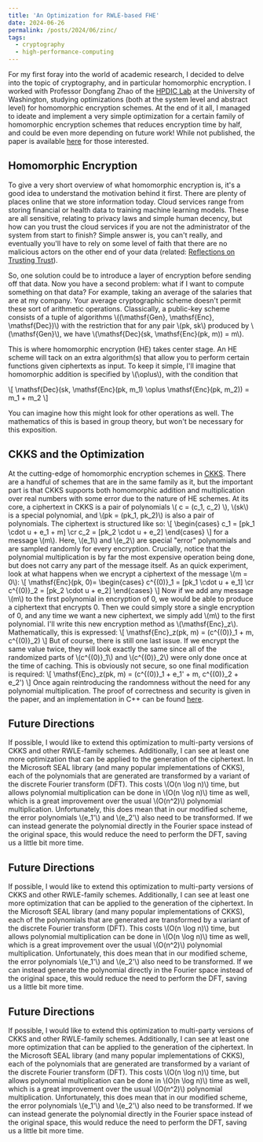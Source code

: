 ```yaml
---
title: 'An Optimization for RWLE-based FHE'
date: 2024-06-26
permalink: /posts/2024/06/zinc/
tags:
  - cryptography
  - high-performance-computing
---
```


For my first foray into the world of academic research, I decided to delve into the topic of cryptography, and in particular homomorphic encryption. I worked with Professor Dongfang Zhao of the [HPDIC Lab](https://hpdic.github.io/) at the University of Washington, studying optimizations (both at the system level and abstract level) for homomorphic encryption schemes. At the end of it all, I managed to ideate and implement a very simple optimization for a certain family of homomorphic encryption schemes that reduces encryption time by half, and could be even more depending on future work! While not published, the paper is available [here](https://arxiv.org/abs/2408.07304) for those interested.

## Homomorphic Encryption

To give a very short overview of what homomorphic encryption is, it's a good idea to understand the motivation behind it first. There are plenty of places online that we store information today. Cloud services range from storing financial or health data to training machine learning models. These are all sensitive, relating to privacy laws and simple human decency, but how can you trust the cloud services if you are not the administrator of the system from start to finish? Simple answer is, you can't really, and eventually you'll have to rely on some level of faith that there are no malicious actors on the other end of your data (related: [Reflections on Trusting Trust](https://www.cs.cmu.edu/~rdriley/487/papers/Thompson_1984_ReflectionsonTrustingTrust.pdf)). 

So, one solution could be to introduce a layer of encryption before sending off that data. Now you have a second problem: what if I want to compute something on that data? For example, taking an average of the salaries that are at my company. Your average cryptographic scheme doesn't permit these sort of arithmetic operations. Classically, a public-key scheme consists of a tuple of algorithms \\((\mathsf{Gen}, \mathsf{Enc}, \mathsf{Dec})\\) with the restriction that for any pair \\(pk, sk\\) produced by \\(\mathsf{Gen}\\), we have \\(\mathsf{Dec}(sk, \mathsf{Enc}(pk, m)) = m\\).

This is where homomorphic encryption (HE) takes center stage. An HE scheme will tack on an extra algorithm(s) that allow you to perform certain functions given ciphertexts as input. To keep it simple, I'll imagine that homomorphic addition is specified by \\(\oplus\\), with the condition that 

\\[ \mathsf{Dec}(sk, \mathsf{Enc}(pk, m_1) \oplus \mathsf{Enc}(pk, m_2)) = m_1 + m_2 \\]

You can imagine how this might look for other operations as well. The mathematics of this is based in group theory, but won't be necessary for this exposition.

## CKKS and the Optimization

At the cutting-edge of homomorphic encryption schemes in [CKKS](https://eprint.iacr.org/2016/421.pdf). There are a handful of schemes that are in the same family as it, but the important part is that CKKS supports both homomorphic addition and multiplication over real numbers with some error due to the nature of HE schemes. At its core, a ciphertext in CKKS is a pair of polynomials \\( c = (c_1, c_2) \\), \\(sk\\) is a special polynomial, and \\(pk = (pk_1, pk_2)\\) is also a pair of polynomials. The ciphertext is structured like so:
\\[
\begin{cases}
    c_1 = [pk_1 \cdot u + e_1 + m] \cr
    c_2 = [pk_2 \cdot u + e_2]
\end{cases}
\\]
for a message \\(m\\). Here, \\(e_1\\) and \\(e_2\\) are special "error" polynomials and are sampled randomly for every encryption. Crucially, notice that the polynomial multiplication is by far the most expensive operation being done, but does not carry any part of the message itself. As an quick experiment, look at what happens when we encrypt a ciphertext of the message \\(m = 0\\):
\\[
\mathsf{Enc}(pk, 0)= \begin{cases}
    c^{(0)}_1 = [pk_1 \cdot u + e_1] \cr
    c^{(0)}_2 = [pk_2 \cdot u + e_2]
\end{cases}
\\]
Now if we add any message \\(m\\) to the first polynomial in encryption of 0, we would be able to produce a ciphertext that encrypts 0. Then we could simply store a single encryption of 0, and any time we want a new ciphertext, we simply add \\(m\\) to the first polynomial. I'll write this new encryption method as \\(\mathsf{Enc}_z\\). Mathematically, this is expressed:
\\[ \mathsf{Enc}_z(pk, m) = (c^{(0)}_1 + m, c^{(0)}_2) \\]
But of course, there is still one last issue. If we encrypt the same value twice, they will look exactly the same since all of the randomized parts of \\(c^{(0)}_1\\) and \\(c^{(0)}_2\\) were only done once at the time of caching. This is obviously not secure, so one final modification is required:
\\[ \mathsf{Enc}_z(pk, m) = (c^{(0)}_1 + e_1' + m, c^{(0)}_2 + e_2') \\]
Once again reintroducing the randomness without the need for any polynomial multiplication. The proof of correctness and security is given in the paper, and an implementation in C++ can be found [here](https://github.com/jly02/RacheAL).

## Future Directions

If possible, I would like to extend this optimization to multi-party versions of CKKS and other RWLE-family schemes. Additionally, I can see at least one more optimization that can be applied to the generation of the ciphertext. In the Microsoft SEAL library (and many popular implementations of CKKS), each of the polynomials that are generated are transformed by a variant of the discrete Fourier transform (DFT). This costs \\(O(n \log n)\\) time, but allows polynomial multiplication can be done in \\(O(n \log n)\\) time as well, which is a great improvement over the usual \\(O(n^2)\\) polynomial multiplication. Unfortunately, this does mean that in our modified scheme, the error polynomials \\(e_1'\\) and \\(e_2'\\) also need to be transformed. If we can instead generate the polynomial directly in the Fourier space instead of the original space, this would reduce the need to perform the DFT, saving us a little bit more time.

## Future Directions

If possible, I would like to extend this optimization to multi-party versions of CKKS and other RWLE-family schemes. Additionally, I can see at least one more optimization that can be applied to the generation of the ciphertext. In the Microsoft SEAL library (and many popular implementations of CKKS), each of the polynomials that are generated are transformed by a variant of the discrete Fourier transform (DFT). This costs \\(O(n \log n)\\) time, but allows polynomial multiplication can be done in \\(O(n \log n)\\) time as well, which is a great improvement over the usual \\(O(n^2)\\) polynomial multiplication. Unfortunately, this does mean that in our modified scheme, the error polynomials \\(e_1'\\) and \\(e_2'\\) also need to be transformed. If we can instead generate the polynomial directly in the Fourier space instead of the original space, this would reduce the need to perform the DFT, saving us a little bit more time.

## Future Directions

If possible, I would like to extend this optimization to multi-party versions of CKKS and other RWLE-family schemes. Additionally, I can see at least one more optimization that can be applied to the generation of the ciphertext. In the Microsoft SEAL library (and many popular implementations of CKKS), each of the polynomials that are generated are transformed by a variant of the discrete Fourier transform (DFT). This costs \\(O(n \log n)\\) time, but allows polynomial multiplication can be done in \\(O(n \log n)\\) time as well, which is a great improvement over the usual \\(O(n^2)\\) polynomial multiplication. Unfortunately, this does mean that in our modified scheme, the error polynomials \\(e_1'\\) and \\(e_2'\\) also need to be transformed. If we can instead generate the polynomial directly in the Fourier space instead of the original space, this would reduce the need to perform the DFT, saving us a little bit more time.